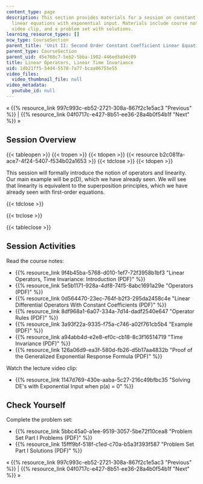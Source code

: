 ```yaml
---
content_type: page
description: This section provides materials for a session on constant coefficient
  linear equations with exponential input. Materials include course notes, a lecture
  video clip, and a problem set with solutions.
learning_resource_types: []
ocw_type: CourseSection
parent_title: 'Unit II: Second Order Constant Coefficient Linear Equations'
parent_type: CourseSection
parent_uid: 45e768c7-5eb2-5bba-1902-446ed5a94c09
title: Linear Operators, Linear Time Invariance
uid: 1db21ff5-54d4-5578-7a77-bcaa06755e55
video_files:
  video_thumbnail_file: null
video_metadata:
  youtube_id: null
---
```


« {{% resource_link 997c993c-eb52-2721-308a-867f2c1e5ac3 "Previous" %}} | {{% resource_link 04f0717c-e427-8b51-ee36-28a4b0f54b1f "Next" %}} »

Session Overview
----------------

{{< tableopen >}}
{{< tropen >}}
{{< tdopen >}}
{{< resource b2c081fa-ace7-4f24-5407-f534b02a1653 >}}
{{< tdclose >}}
{{< tdopen >}}


This session will formally introduce the notion of operators and linearity. Our main example will be p(D), which we have already seen. We will see that linearity is equivalent to the superposition principles, which we have already seen with first-order equations.


{{< tdclose >}}

{{< trclose >}}

{{< tableclose >}}

Session Activities
------------------

Read the course notes:

*   {{% resource_link 9f4b45ba-5768-d010-1ef7-72f3958b1bf3 "Linear Operators, Time Invariance: Introduction (PDF)" %}}
*   {{% resource_link 5e5b1171-928a-4df8-74f5-8abc1691a29e "Operators (PDF)" %}}
*   {{% resource_link 0d564470-23ec-764f-b2f3-295da2458c4e "Linear Differential Operators With Constant Coefficients (PDF)" %}}
*   {{% resource_link 8df968a1-6a07-334a-7d14-dadf2540e647 "Operator Rules (PDF)" %}}
*   {{% resource_link 3a93f22a-9335-f75a-c746-a02f761cb5b4 "Example (PDF)" %}}
*   {{% resource_link a94abb4d-e2e8-ef0c-cb18-8c3f16514719 "Time Invariance (PDF)" %}}
*   {{% resource_link 126a06d9-ea3f-580d-fb26-d5b17aa4832b "Proof of the Generalized Exponential Response Formula (PDF)" %}}

Watch the lecture video clip:

*   {{% resource_link 1147d769-430e-aaba-5c27-216c49bfbc35 "Solving DE's with Exponential Input when p(a) = 0" %}}

Check Yourself
--------------

Complete the problem set:

*   {{% resource_link 5bbc45a0-a1ee-9519-3057-5be72f10cea8 "Problem Set Part I Problems (PDF)" %}}
*   {{% resource_link 15fff9bf-518f-c1ed-c70a-b5a3f393f587 "Problem Set Part I Solutions (PDF)" %}}

« {{% resource_link 997c993c-eb52-2721-308a-867f2c1e5ac3 "Previous" %}} | {{% resource_link 04f0717c-e427-8b51-ee36-28a4b0f54b1f "Next" %}} »